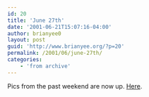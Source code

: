 ```yaml
---
id: 20
title: 'June 27th'
date: '2001-06-21T15:07:16-04:00'
author: brianyee0
layout: post
guid: 'http://www.brianyee.org/?p=20'
permalink: /2001/06/june-27th/
categories:
    - 'from archive'
---
```


Pics from the past weekend are now up. [Here](/archive/pics/cottage/).